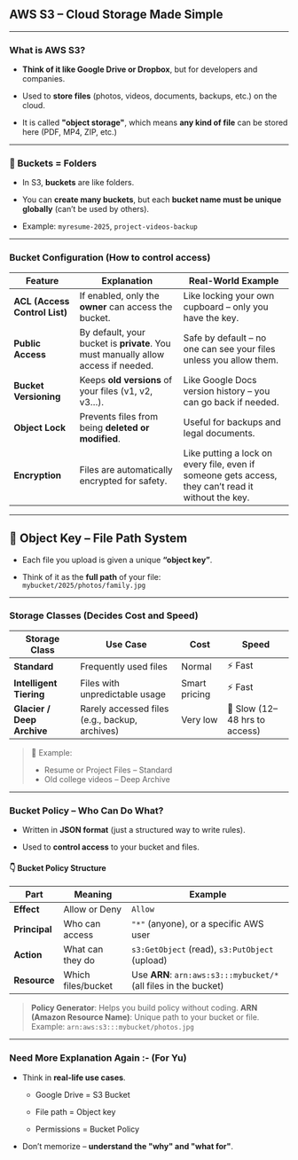
## AWS S3 – Cloud Storage Made Simple

----

### What is AWS S3?

- **Think of it like Google Drive or Dropbox**, but for developers and companies.
    
- Used to **store files** (photos, videos, documents, backups, etc.) on the cloud.
    
- It is called **"object storage"**, which means **any kind of file** can be stored here (PDF, MP4, ZIP, etc.)

---
### 📂 Buckets = Folders

- In S3, **buckets** are like folders.
    
- You can **create many buckets**, but each **bucket name must be unique globally** (can’t be used by others).
    
- Example: `myresume-2025`, `project-videos-backup`

---
### Bucket Configuration (How to control access)

| Feature                       | Explanation                                                                       | Real-World Example                                                                                  |
| ----------------------------- | --------------------------------------------------------------------------------- | --------------------------------------------------------------------------------------------------- |
| **ACL (Access Control List)** | If enabled, only the **owner** can access the bucket.                             | Like locking your own cupboard – only you have the key.                                             |
| **Public Access**             | By default, your bucket is **private**. You must manually allow access if needed. | Safe by default – no one can see your files unless you allow them.                                  |
| **Bucket Versioning**         | Keeps **old versions** of your files (v1, v2, v3…).                               | Like Google Docs version history – you can go back if needed.                                       |
| **Object Lock**               | Prevents files from being **deleted or modified**.                                | Useful for backups and legal documents.                                                             |
| **Encryption**                | Files are automatically encrypted for safety.                                     | Like putting a lock on every file, even if someone gets access, they can’t read it without the key. |

---

## 🧾 Object Key – File Path System

- Each file you upload is given a unique **“object key”**.
    
- Think of it as the **full path** of your file:  
    `mybucket/2025/photos/family.jpg`

---

### Storage Classes (Decides Cost and Speed)

| Storage Class              | Use Case                                       | Cost          | Speed                         |
| -------------------------- | ---------------------------------------------- | ------------- | ----------------------------- |
| **Standard**               | Frequently used files                          | Normal        | ⚡ Fast                        |
| **Intelligent Tiering**    | Files with unpredictable usage                 | Smart pricing | ⚡ Fast                        |
| **Glacier / Deep Archive** | Rarely accessed files (e.g., backup, archives) | Very low      | 🐢 Slow (12–48 hrs to access) |

>📌 Example:
>
>- Resume or Project Files – Standard  
>- Old college videos – Deep Archive

---

### Bucket Policy – Who Can Do What?

- Written in **JSON format** (just a structured way to write rules).
    
- Used to **control access** to your bucket and files.

#### 👇 Bucket Policy Structure
 
| Part          | Meaning            | Example                                                          |
| ------------- | ------------------ | ---------------------------------------------------------------- |
| **Effect**    | Allow or Deny      | `Allow`                                                          |
| **Principal** | Who can access     | `"*"` (anyone), or a specific AWS user                           |
| **Action**    | What can they do   | `s3:GetObject` (read), `s3:PutObject` (upload)                   |
| **Resource**  | Which files/bucket | Use **ARN**: `arn:aws:s3:::mybucket/*` (all files in the bucket) |
>**Policy Generator**: Helps you build policy without coding.
> **ARN (Amazon Resource Name)**: Unique path to your bucket or file.  
   Example: `arn:aws:s3:::mybucket/photos.jpg`



---

### Need More Explanation Again :- (For Yu)

- Think in **real-life use cases**.
    
    - Google Drive = S3 Bucket
        
    - File path = Object key
        
    - Permissions = Bucket Policy
        
- Don’t memorize – **understand the "why" and "what for"**.
